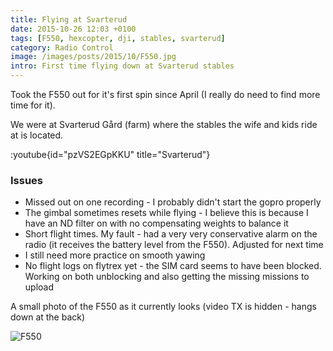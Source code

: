 ```yaml
---
title: Flying at Svarterud
date: 2015-10-26 12:03 +0100
tags: [F550, hexcopter, dji, stables, svarterud]
category: Radio Control
image: /images/posts/2015/10/F550.jpg
intro: First time flying down at Svarterud stables
---
```


Took the F550 out for it's first spin since April (I really do need to find more time for it).

We were at Svarterud Gård (farm) where the stables the wife and kids ride at is located.

:youtube{id="pzVS2EGpKKU" title="Svarterud"}

### Issues

- Missed out on one recording - I probably didn't start the gopro properly
- The gimbal sometimes resets while flying - I believe this is because I have an ND filter on with no compensating weights to balance it
- Short flight times. My fault - had a very very conservative alarm on the radio (it receives the battery level from the F550). Adjusted for next time
- I still need more practice on smooth yawing
- No flight logs on flytrex yet - the SIM card seems to have been blocked. Working on both unblocking and also getting the missing missions to upload

A small photo of the F550 as it currently looks (video TX is hidden - hangs down at the back)

![F550](/images/posts/2015/10/F550.jpg)
